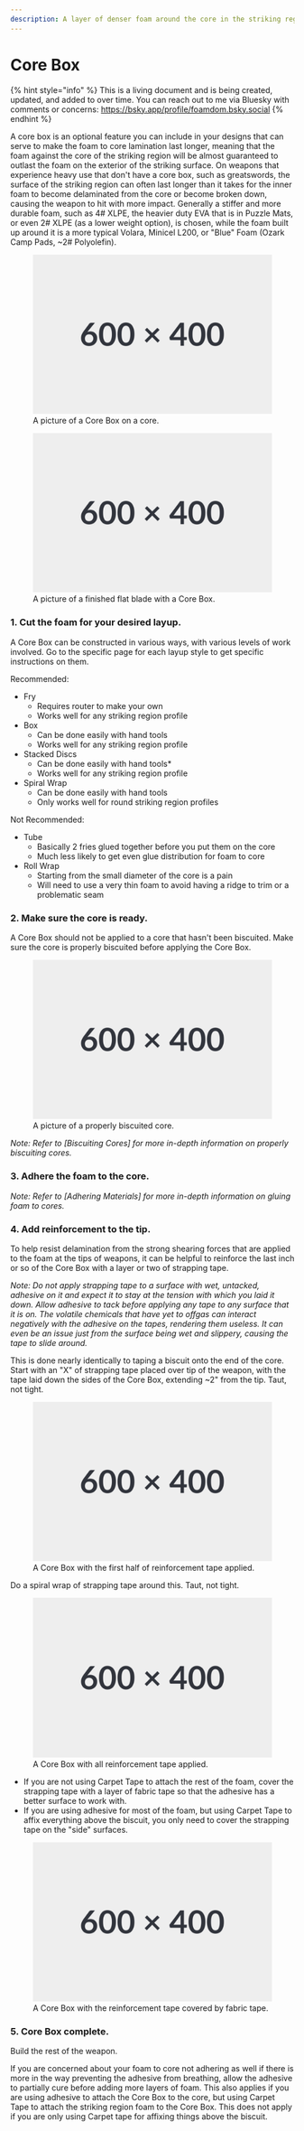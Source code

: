 ```yaml
---
description: A layer of denser foam around the core in the striking region used to make heavier use and larger weapons more durable and forgiving.
---
```


# Core Box

{% hint style="info" %}
This is a living document and is being created, updated, and added to over time. You can reach out to me via Bluesky with comments or concerns: https://bsky.app/profile/foamdom.bsky.social &#x20;
{% endhint %}

A core box is an optional feature you can include in your designs that can serve to make the foam to core lamination last longer, meaning that the foam against the core of the striking region will be almost guaranteed to outlast the foam on the exterior of the striking surface. On weapons that experience heavy use that don't have a core box, such as greatswords, the surface of the striking region can often last longer than it takes for the inner foam to become delaminated from the core or become broken down, causing the weapon to hit with more impact. Generally a stiffer and more durable foam, such as 4# XLPE, the heavier duty EVA that is in Puzzle Mats, or even 2# XLPE (as a lower weight option), is chosen, while the foam built up around it is a more typical Volara, Minicel L200, or "Blue" Foam (Ozark Camp Pads, ~2# Polyolefin).

<figure><img src="../../.gitbook/assets/placeholder.svg" alt=""><figcaption>A picture of a Core Box on a core.</figcaption></figure>

<figure><img src="../../.gitbook/assets/placeholder.svg" alt=""><figcaption>A picture of a finished flat blade with a Core Box.</figcaption></figure>

### 1. Cut the foam for your desired layup.

A Core Box can be constructed in various ways, with various levels of work involved. Go to the specific page for each layup style to get specific instructions on them.

Recommended:
* Fry
  * Requires router to make your own
  * Works well for any striking region profile
* Box
  * Can be done easily with hand tools
  * Works well for any striking region profile
* Stacked Discs
  * Can be done easily with hand tools*
  * Works well for any striking region profile
* Spiral Wrap
  * Can be done easily with hand tools
  * Only works well for round striking region profiles

Not Recommended:
* Tube
  * Basically 2 fries glued together before you put them on the core
  * Much less likely to get even glue distribution for foam to core
* Roll Wrap
  * Starting from the small diameter of the core is a pain
  * Will need to use a very thin foam to avoid having a ridge to trim or a problematic seam

### 2. Make sure the core is ready.

A Core Box should not be applied to a core that hasn't been biscuited. Make sure the core is properly biscuited before applying the Core Box. 

<figure><img src="../../.gitbook/assets/placeholder.svg" alt=""><figcaption>A picture of a properly biscuited core.</figcaption></figure>

_Note: Refer to [Biscuiting Cores] for more in-depth information on properly biscuiting cores._

### 3. Adhere the foam to the core.

_Note: Refer to [Adhering Materials] for more in-depth information on gluing foam to cores._

### 4. Add reinforcement to the tip.

To help resist delamination from the strong shearing forces that are applied to the foam at the tips of weapons, it can be helpful to reinforce the last inch or so of the Core Box with a layer or two of strapping tape.

_Note: Do not apply strapping tape to a surface with wet, untacked, adhesive on it and expect it to stay at the tension with which you laid it down. Allow adhesive to tack before applying any tape to any surface that it is on. The volatile chemicals that have yet to offgas can interact negatively with the adhesive on the tapes, rendering them useless. It can even be an issue just from the surface being wet and slippery, causing the tape to slide around._

This is done nearly identically to taping a biscuit onto the end of the core. Start with an "X" of strapping tape placed over tip of the weapon, with the tape laid down the sides of the Core Box, extending ~2" from the tip. Taut, not tight.

<figure><img src="../../.gitbook/assets/placeholder.svg" alt=""><figcaption>A Core Box with the first half of reinforcement tape applied.</figcaption></figure>

Do a spiral wrap of strapping tape around this. Taut, not tight.

<figure><img src="../../.gitbook/assets/placeholder.svg" alt=""><figcaption>A Core Box with all reinforcement tape applied.</figcaption></figure>

- If you are not using Carpet Tape to attach the rest of the foam, cover the strapping tape with a layer of fabric tape so that the adhesive has a better surface to work with.
- If you are using adhesive for most of the foam, but using Carpet Tape to affix everything above the biscuit, you only need to cover the strapping tape on the "side" surfaces.

<figure><img src="../../.gitbook/assets/placeholder.svg" alt=""><figcaption>A Core Box with the reinforcement tape covered by fabric tape.</figcaption></figure>

### 5. Core Box complete.

Build the rest of the weapon. 

If you are concerned about your foam to core not adhering as well if there is more in the way preventing the adhesive from breathing, allow the adhesive to partially cure before adding more layers of foam. This also applies if you are using adhesive to attach the Core Box to the core, but using Carpet Tape to attach the striking region foam to the Core Box. This does not apply if you are only using Carpet tape for affixing things above the biscuit.

